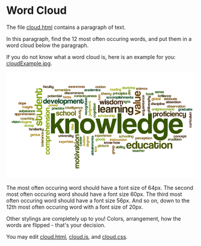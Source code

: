 # Word Cloud

The file [cloud.html](./cloud.html) contains a paragraph of text.

In this paragraph, find the 12 most often occuring words, and put them in a word cloud below the paragraph.

If you do not know what a word cloud is, here is an example for you: [cloudExample.jpg](./cloudExample.jpg).

![An example picture for a word cloud.](./cloudExample.jpg)

The most often occuring word should have a font size of 64px. The second most often occuring word should have a font size 60px. The third most often occuring word should have a font size 56px. And so on, down to the 12th most often occuring word with a font size of 20px.

Other stylings are completely up to you! Colors, arrangement, how the words are flipped - that's your decision.

You may edit [cloud.html](./cloud.html), [cloud.js](./cloud.js), and [cloud.css](./cloud.css).